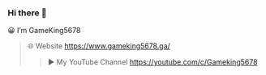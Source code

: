 ### Hi there 👋
😀 I’m GameKing5678
>🌐 Website https://www.gameking5678.ga/
>> ▶️ My YouTube Channel https://youtube.com/c/Gameking5678
